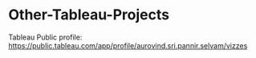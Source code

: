# Other-Tableau-Projects
Tableau Public profile: https://public.tableau.com/app/profile/aurovind.sri.pannir.selvam/vizzes

